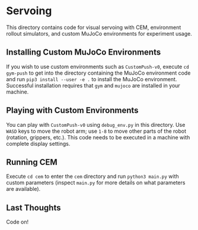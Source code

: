 # Servoing

This directory contains code for visual servoing with CEM, environment rollout simulators, and custom MuJoCo environments for experiment usage.

## Installing Custom MuJoCo Environments

If you wish to use custom environments such as `CustomPush-v0`, execute `cd gym-push` to get into the directory containing the MuJoCo environment code and run `pip3 install --user -e .` to install the MuJoCo environment. Successful installation requires that `gym` and `mujoco` are installed in your machine.

## Playing with Custom Environments

You can play with `CustomPush-v0` using `debug_env.py` in this directory. Use `WASD` keys to move the robot arm; use `1-8` to move other parts of the robot (rotation, grippers, etc.). This code needs to be executed in a machine with complete display settings.

## Running CEM

Execute `cd cem` to enter the `cem` directory and run `python3 main.py` with custom parameters (inspect `main.py` for more details on what parameters are available).

## Last Thoughts

Code on!
